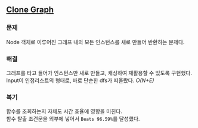 ## [Clone Graph](https://leetcode.com/problems/clone-graph/description/?envType=problem-list-v2&envId=rab78cw1)

### 문제
Node 객체로 이루어진 그래프 내의 모든 인스턴스를 새로 만들어 반환하는 문제다.

### 해결
그래프를 타고 들어가 인스턴스만 새로 만들고, 캐싱하여 재활용할 수 있도록 구현했다.<br/>
Input이 인접리스트의 형태로, 바로 단순한 dfs가 떠올랐다. *O(N+E)*

### 복기
함수를 조회하는지 자체도 시간 효율에 영향을 미친다.<br/>
함수 탈출 조건문을 외부에 넣어서 `Beats 96.59%`를 달성했다.
